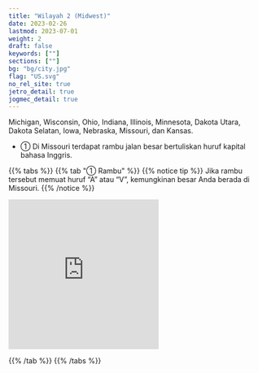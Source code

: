 ```yaml
---
title: "Wilayah 2 (Midwest)"
date: 2023-02-26
lastmod: 2023-07-01
weight: 2
draft: false
keywords: [""]
sections: [""]
bg: "bg/city.jpg"
flag: "US.svg"
no_rel_site: true
jetro_detail: true
jogmec_detail: true
---
```



<div class="main-desciption country-description">
    Michigan, Wisconsin, Ohio, Indiana, Illinois, Minnesota, Dakota Utara, Dakota Selatan, Iowa, Nebraska, Missouri, dan Kansas.
</div>


<div class="main-desciption country-description">
    <ul class="rule-list">
        <li>① Di Missouri terdapat rambu jalan besar bertuliskan huruf kapital bahasa Inggris.</li>
    </ul>
</div>

{{% tabs %}}
{{% tab "① Rambu" %}}
{{% notice tip %}}
Jika rambu tersebut memuat huruf “A” atau “V”, kemungkinan besar Anda berada di Missouri.
{{% /notice %}}

<div class="googlemap-if">
<iframe src="https://www.google.com/maps/embed?pb=!4v1682951815780!6m8!1m7!1smQAZkGhnUxTssNNNKSSn0w!2m2!1d39.79674692581477!2d-93.5536819387515!3f35.88565813147459!4f-0.5397171520779835!5f3.325193203789971" width="295" height="295" style="border:0;" allowfullscreen="" loading="lazy" referrerpolicy="no-referrer-when-downgrade"></iframe>

</div>

{{% /tab %}}
{{% /tabs %}}
